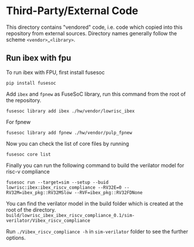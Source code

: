 Third-Party/External Code
=========================

This directory contains "vendored" code, i.e. code which copied into this repository from external sources.
Directory names generally follow the scheme `<vendor>`_`<library>`.

## Run ibex with fpu

To run ibex with FPU, first install fusesoc  

    pip install fusesoc

Add `ibex` and `fpnew` as FuseSoC library, run this command from the root of the repository.

    fusesoc library add ibex ./hw/vendor/lowrisc_ibex
For fpnew

    fusesoc library add fpnew ./hw/vendor/pulp_fpnew

Now you can check the list of core files by running

    fusesoc core list

Finally you can run the following command to build the verilator model for risc-v compliance

    fusesoc run --target=sim --setup --buid lowrisc:ibex:ibex_riscv_compliance --RV32E=0 --RV32M=ibex_pkg::RV32MSlow --RVF=ibex_pkg::RV32FDNone

You can find the verilator model in the build folder which is created at the root of the directory.  
`build/lowrisc_ibex_ibex_riscv_compliance_0.1/sim-verilator/Vibex_riscv_compliance`  

Run `./Vibex_riscv_compliance -h` in `sim-verilator` folder to see the further options.
